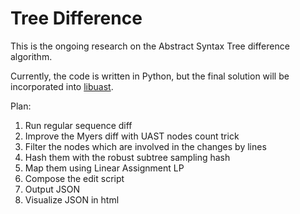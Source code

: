 # Tree Difference

This is the ongoing research on the Abstract Syntax Tree difference algorithm.

Currently, the code is written in Python, but the final solution will be incorporated into [libuast](https://github.com/bblfsh/libuast).

Plan:

1. Run regular sequence diff
2. Improve the Myers diff with UAST nodes count trick
3. Filter the nodes which are involved in the changes by lines
4. Hash them with the robust subtree sampling hash 
5. Map them using Linear Assignment LP
6. Compose the edit script
7. Output JSON
8. Visualize JSON in html


